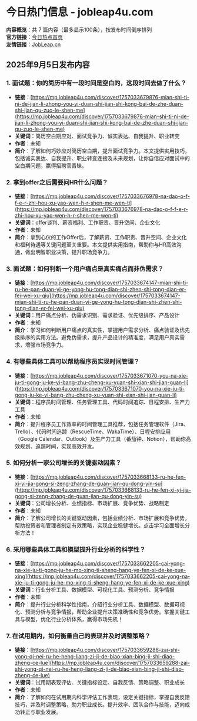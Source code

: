 # 今日热门信息 - jobleap4u.com

**内容概览**：共 7 篇内容（最多显示100条），按发布时间倒序排列  
**官方链接**：[今日热点首页](https://mp.jobleap4u.com/discover)  
**友情链接**：[JobLeap.cn](https://jobleap.cn/)


## 2025年9月5日发布内容

### 1. 面试题：你的简历中有一段时间是空白的，这段时间去做了什么？
- **链接**：[https://mp.jobleap4u.com/discover/1757033679876-mian-shi-ti-ni-de-jian-li-zhong-you-yi-duan-shi-jian-shi-kong-bai-de-zhe-duan-shi-jian-qu-zuo-le-shen-me](https://mp.jobleap4u.com/discover/1757033679876-mian-shi-ti-ni-de-jian-li-zhong-you-yi-duan-shi-jian-shi-kong-bai-de-zhe-duan-shi-jian-qu-zuo-le-shen-me)
- **关键词**：简历空白期应对、面试竞争力、诚实表达、自我提升、职业转变
- **作者**：未知
- **简介**：了解如何巧妙应对简历空白期，提升面试竞争力。本文提供实用技巧，包括诚实表达、自我提升、职业转变连接及未来规划，让你自信应对面试中的空白期问题，赢得招聘官青睐。

### 2. 拿到offer之后需要问HR什么问题？
- **链接**：[https://mp.jobleap4u.com/discover/1757033676978-na-dao-o-f-f-e-r-zhi-hou-xu-yao-wen-h-r-shen-me-wen-ti](https://mp.jobleap4u.com/discover/1757033676978-na-dao-o-f-f-e-r-zhi-hou-xu-yao-wen-h-r-shen-me-wen-ti)
- **关键词**：offer谈判、薪资福利、工作职责、晋升空间、企业文化
- **作者**：未知
- **简介**：拿到心仪的工作Offer后，了解薪资、工作职责、晋升空间、企业文化和福利待遇等关键问题至关重要。本文提供实用指南，帮助你与HR高效沟通，做出明智职业决策，提升职场竞争力。

### 3. 面试题：如何判断一个用户痛点是真实痛点而非伪需求？
- **链接**：[https://mp.jobleap4u.com/discover/1757033674147-mian-shi-ti-ru-he-pan-duan-yi-ge-yong-hu-tong-dian-shi-zhen-shi-tong-dian-er-fei-wei-xu-qiu](https://mp.jobleap4u.com/discover/1757033674147-mian-shi-ti-ru-he-pan-duan-yi-ge-yong-hu-tong-dian-shi-zhen-shi-tong-dian-er-fei-wei-xu-qiu)
- **关键词**：用户痛点分析、伪需求识别、需求验证、优先级排序、产品设计
- **作者**：未知
- **简介**：学习如何判断用户痛点的真实性，掌握用户需求分析、痛点验证及优先级排序的实用方法。避免伪需求，提升产品设计的精准度，满足用户真实需求，增强市场竞争力。

### 4. 有哪些具体工具可以帮助程序员实现时间管理？
- **链接**：[https://mp.jobleap4u.com/discover/1757033671070-you-na-xie-ju-ti-gong-ju-ke-yi-bang-zhu-cheng-xu-yuan-shi-xian-shi-jian-guan-li](https://mp.jobleap4u.com/discover/1757033671070-you-na-xie-ju-ti-gong-ju-ke-yi-bang-zhu-cheng-xu-yuan-shi-xian-shi-jian-guan-li)
- **关键词**：程序员时间管理、任务管理工具、代码时间追踪、日程安排、生产力工具
- **作者**：未知
- **简介**：提升程序员工作效率的时间管理工具推荐，包括任务管理软件（Jira、Trello）、代码时间追踪（RescueTime、WakaTime）、日程安排应用（Google Calendar、Outlook）及生产力工具（番茄钟、Notion），帮助你高效规划、追踪时间，实现高效开发。

### 5. 如何分析一家公司增长的关键驱动因素？
- **链接**：[https://mp.jobleap4u.com/discover/1757033668133-ru-he-fen-xi-yi-jia-gong-si-zeng-zhang-de-guan-jian-qu-dong-yin-su](https://mp.jobleap4u.com/discover/1757033668133-ru-he-fen-xi-yi-jia-gong-si-zeng-zhang-de-guan-jian-qu-dong-yin-su)
- **关键词**：公司增长分析、业绩指标、市场扩展、竞争优势、战略制定
- **作者**：未知
- **简介**：了解公司增长的关键驱动因素，包括业绩分析、市场扩展和竞争优势，帮助投资者和管理者制定有效策略，实现企业稳健增长。点击学习全面增长分析方法！

### 6. 采用哪些具体工具和模型提升行业分析的科学性？
- **链接**：[https://mp.jobleap4u.com/discover/1757033662205-cai-yong-na-xie-ju-ti-gong-ju-he-mo-xing-ti-sheng-hang-ye-fen-xi-de-ke-xue-xing](https://mp.jobleap4u.com/discover/1757033662205-cai-yong-na-xie-ju-ti-gong-ju-he-mo-xing-ti-sheng-hang-ye-fen-xi-de-ke-xue-xing)
- **关键词**：行业分析工具、数据模型、可视化工具、预测分析、竞争情报
- **作者**：未知
- **简介**：提升行业分析科学性指南，介绍行业分析工具、数据模型、数据可视化、预测分析与竞争情报，帮助企业提升决策准确性和竞争优势。掌握关键工具与模型，优化行业分析体系，赢得市场先机！

### 7. 在试用期内，如何衡量自己的表现并及时调整策略？
- **链接**：[https://mp.jobleap4u.com/discover/1757033659288-zai-shi-yong-qi-nei-ru-he-heng-liang-zi-ji-de-biao-xian-bing-ji-shi-diao-zheng-ce-lue](https://mp.jobleap4u.com/discover/1757033659288-zai-shi-yong-qi-nei-ru-he-heng-liang-zi-ji-de-biao-xian-bing-ji-shi-diao-zheng-ce-lue)
- **关键词**：试用期表现评估、关键指标设定、自我反馈、策略调整、职业成长
- **作者**：未知
- **简介**：了解如何在试用期内科学评估工作表现，设定关键指标，掌握自我反馈技巧，并及时调整策略，助力职业成长。提升效率、团队合作与技能，迈向成功转正与职业发展。